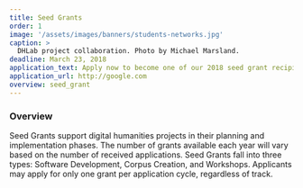 ```yaml
---
title: Seed Grants
order: 1
image: '/assets/images/banners/students-networks.jpg'
caption: >
  DHLab project collaboration. Photo by Michael Marsland.
deadline: March 23, 2018
application_text: Apply now to become one of our 2018 seed grant recipients.
application_url: http://google.com
overview: seed_grant
---
```


### Overview

Seed Grants support digital humanities projects in their planning and implementation phases. The number of grants available each year will vary based on the number of received applications. Seed Grants fall into three types: Software Development, Corpus Creation, and Workshops. Applicants may apply for only one grant per application cycle, regardless of track.